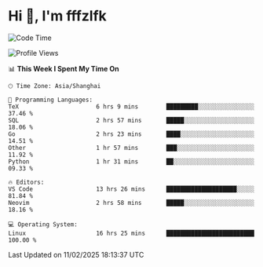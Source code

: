 # Hi 👋, I'm fffzlfk

<!--START_SECTION:waka-->
![Code Time](http://img.shields.io/badge/Code%20Time-1%2C224%20hrs%2027%20mins-blue)

![Profile Views](http://img.shields.io/badge/Profile%20Views-0-blue)

📊 **This Week I Spent My Time On** 

```text
🕑︎ Time Zone: Asia/Shanghai

💬 Programming Languages: 
TeX                      6 hrs 9 mins        █████████░░░░░░░░░░░░░░░░   37.46 % 
SQL                      2 hrs 57 mins       █████░░░░░░░░░░░░░░░░░░░░   18.06 % 
Go                       2 hrs 23 mins       ████░░░░░░░░░░░░░░░░░░░░░   14.51 % 
Other                    1 hr 57 mins        ███░░░░░░░░░░░░░░░░░░░░░░   11.92 % 
Python                   1 hr 31 mins        ██░░░░░░░░░░░░░░░░░░░░░░░   09.33 % 

🔥 Editors: 
VS Code                  13 hrs 26 mins      ████████████████████░░░░░   81.84 % 
Neovim                   2 hrs 58 mins       █████░░░░░░░░░░░░░░░░░░░░   18.16 % 

💻 Operating System: 
Linux                    16 hrs 25 mins      █████████████████████████   100.00 % 
```


 Last Updated on 11/02/2025 18:13:37 UTC
<!--END_SECTION:waka-->
